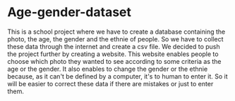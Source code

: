 # Age-gender-dataset

This is a school project where we have to create a database containing the photo, the age, the gender and the ethnie of people.
So we have to collect these data through the internet and create a csv file.
We decided to push the project further by creating a website. 
This website enables people to choose which photo they wanted to see according to some criteria as the age or the gender. It also enables to change the gender or the ethnie because, as it can't be defined by a computer, it's to human to enter it. So it will be easier to correct these data if there are mistakes or just to enter them.
